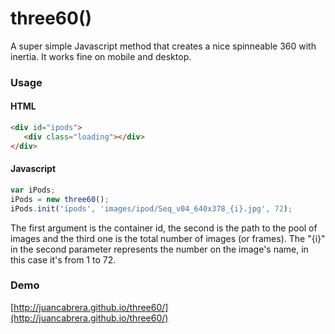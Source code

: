 three60()
=======
A super simple Javascript method that creates a nice spinneable 360 with inertia. It works fine on mobile and desktop.

### Usage
#### HTML
 ```html
<div id="ipods">
	<div class="loading"></div>
</div>
 ```
#### Javascript
 ```javascript
var iPods;
iPods = new three60();
iPods.init('ipods', 'images/ipod/Seq_v04_640x378_{i}.jpg', 72);
 ```
The first argument is the container id, the second is the path to the pool of images and the third one is the total number of images (or frames). The "{i}" in the second parameter represents the number on the image's name, in this case it's from 1 to 72.

### Demo
[http://juancabrera.github.io/three60/](http://juancabrera.github.io/three60/)